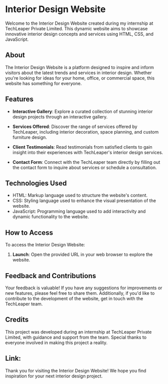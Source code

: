 # Interior Design Website

Welcome to the Interior Design Website created during my internship at TechLeaper Private Limited. This dynamic website aims to showcase innovative interior design concepts and services using HTML, CSS, and JavaScript.

## About

The Interior Design Website is a platform designed to inspire and inform visitors about the latest trends and services in interior design. Whether you're looking for ideas for your home, office, or commercial space, this website has something for everyone.

## Features

- **Interactive Gallery**: Explore a curated collection of stunning interior design projects through an interactive gallery.
  
- **Services Offered**: Discover the range of services offered by TechLeaper, including interior decoration, space planning, and custom furniture design.

- **Client Testimonials**: Read testimonials from satisfied clients to gain insight into their experiences with TechLeaper's interior design services.

- **Contact Form**: Connect with the TechLeaper team directly by filling out the contact form to inquire about services or schedule a consultation.

## Technologies Used

- HTML: Markup language used to structure the website's content.
- CSS: Styling language used to enhance the visual presentation of the website.
- JavaScript: Programming language used to add interactivity and dynamic functionality to the website.

## How to Access

To access the Interior Design Website:

1. **Launch**: Open the provided URL in your web browser to explore the website.

## Feedback and Contributions

Your feedback is valuable! If you have any suggestions for improvements or new features, please feel free to share them. Additionally, if you'd like to contribute to the development of the website, get in touch with the TechLeaper team.

## Credits

This project was developed during an internship at TechLeaper Private Limited, with guidance and support from the team. Special thanks to everyone involved in making this project a reality.

## Link:

Thank you for visiting the Interior Design Website! We hope you find inspiration for your next interior design project.
